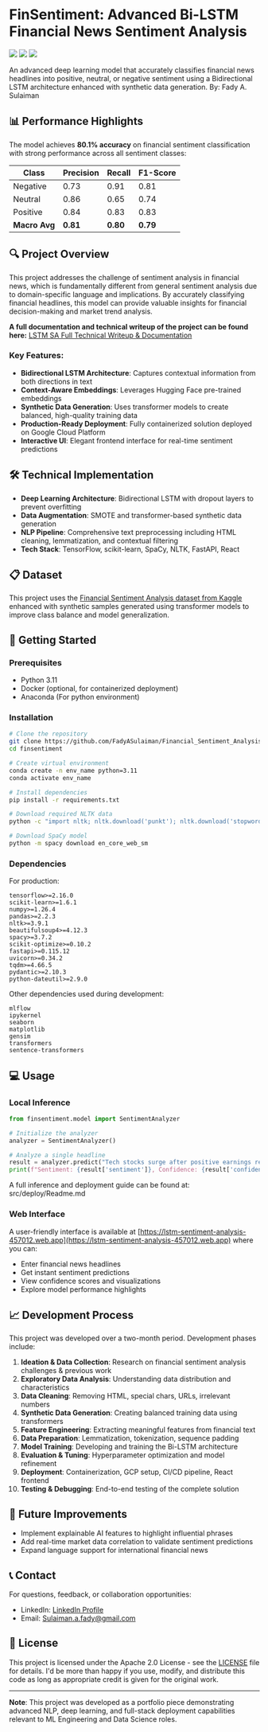 # FinSentiment: Advanced Bi-LSTM Financial News Sentiment Analysis

![](https://img.shields.io/badge/NLP-Sentiment%20Analysis-blue)
![](https://img.shields.io/badge/TensorFlow-2.16%2B-orange)
![](https://img.shields.io/badge/Accuracy-80.1%25-brightgreen)


An advanced deep learning model that accurately classifies financial news headlines into positive, neutral, or negative sentiment using a Bidirectional LSTM architecture enhanced with synthetic data generation.
By: Fady A. Sulaiman


## 📊 Performance Highlights

The model achieves **80.1% accuracy** on financial sentiment classification with strong performance across all sentiment classes:

| Class | Precision | Recall | F1-Score |
|-------|-----------|--------|----------|
| Negative | 0.73 | 0.91 | 0.81 |
| Neutral | 0.86 | 0.65 | 0.74 |
| Positive | 0.84 | 0.83 | 0.83 |
| **Macro Avg** | **0.81** | **0.80** | **0.79** |

## 🔍 Project Overview

This project addresses the challenge of sentiment analysis in financial news, which is fundamentally different from general sentiment analysis due to domain-specific language and implications. By accurately classifying financial headlines, this model can provide valuable insights for financial decision-making and market trend analysis.

**A full documentation and technical writeup of the project can be found here:** [LSTM SA Full Technical Writeup & Documentation](https://docs.google.com/document/d/1Y9H_GNVjhrqdtFun0WQn5J4ES4tNN5qE5POqFPP3lO4/edit?usp=sharing)

### Key Features:

- **Bidirectional LSTM Architecture**: Captures contextual information from both directions in text
- **Context-Aware Embeddings**: Leverages Hugging Face pre-trained embeddings
- **Synthetic Data Generation**: Uses transformer models to create balanced, high-quality training data
- **Production-Ready Deployment**: Fully containerized solution deployed on Google Cloud Platform
- **Interactive UI**: Elegant frontend interface for real-time sentiment predictions

## 🛠️ Technical Implementation

- **Deep Learning Architecture**: Bidirectional LSTM with dropout layers to prevent overfitting
- **Data Augmentation**: SMOTE and transformer-based synthetic data generation
- **NLP Pipeline**: Comprehensive text preprocessing including HTML cleaning, lemmatization, and contextual filtering
- **Tech Stack**: TensorFlow, scikit-learn, SpaCy, NLTK, FastAPI, React

## 📋 Dataset

This project uses the [Financial Sentiment Analysis dataset from Kaggle](https://www.kaggle.com/datasets/sbhatti/financial-sentiment-analysis) enhanced with synthetic samples generated using transformer models to improve class balance and model generalization.

## 🚀 Getting Started

### Prerequisites

- Python 3.11
- Docker (optional, for containerized deployment)
- Anaconda (For python environment)

### Installation

```bash
# Clone the repository
git clone https://github.com/FadyASulaiman/Financial_Sentiment_Analysis_LSTM.git
cd finsentiment

# Create virtual environment
conda create -n env_name python=3.11
conda activate env_name

# Install dependencies
pip install -r requirements.txt

# Download required NLTK data
python -c "import nltk; nltk.download('punkt'); nltk.download('stopwords'); nltk.download('wordnet')"

# Download SpaCy model
python -m spacy download en_core_web_sm
```

### Dependencies

For production:
```
tensorflow>=2.16.0
scikit-learn>=1.6.1
numpy>=1.26.4
pandas>=2.2.3
nltk>=3.9.1
beautifulsoup4>=4.12.3
spacy>=3.7.2
scikit-optimize>=0.10.2
fastapi>=0.115.12
uvicorn>=0.34.2
tqdm>=4.66.5
pydantic>=2.10.3
python-dateutil>=2.9.0
```

Other dependencies used during development:
```
mlflow
ipykernel
seaborn
matplotlib
gensim
transformers
sentence-transformers
```

## 💻 Usage


### Local Inference

```python
from finsentiment.model import SentimentAnalyzer

# Initialize the analyzer
analyzer = SentimentAnalyzer()

# Analyze a single headline
result = analyzer.predict("Tech stocks surge after positive earnings report")
print(f"Sentiment: {result['sentiment']}, Confidence: {result['confidence']:.2f}")
```
A full inference and deployment guide can be found at: src/deploy/Readme.md

### Web Interface

A user-friendly interface is available at [https://lstm-sentiment-analysis-457012.web.app](https://lstm-sentiment-analysis-457012.web.app) where you can:
- Enter financial news headlines
- Get instant sentiment predictions
- View confidence scores and visualizations
- Explore model performance highlights


## 📈 Development Process

This project was developed over a two-month period. Development phases include:

1. **Ideation & Data Collection**: Research on financial sentiment analysis challenges & previous work
2. **Exploratory Data Analysis**: Understanding data distribution and characteristics
3. **Data Cleaning**: Removing HTML, special chars, URLs, irrelevant numbers
4. **Synthetic Data Generation**: Creating balanced training data using transformers
5. **Feature Engineering**: Extracting meaningful features from financial text
6. **Data Preparation**: Lemmatization, tokenization, sequence padding
7. **Model Training**: Developing and training the Bi-LSTM architecture
8. **Evaluation & Tuning**: Hyperparameter optimization and model refinement
9. **Deployment**: Containerization, GCP setup, CI/CD pipeline, React frontend
10. **Testing & Debugging**: End-to-end testing of the complete solution

## 🌟 Future Improvements

- Implement explainable AI features to highlight influential phrases
- Add real-time market data correlation to validate sentiment predictions
- Expand language support for international financial news

## 📞 Contact

For questions, feedback, or collaboration opportunities:

- LinkedIn: [LinkedIn Profile](https://linkedin.com/in/fady-a-sulaiman-b1aaa1293)
- Email: Sulaiman.a.fady@gmail.com


## 📄 License

This project is licensed under the Apache 2.0 License - see the [LICENSE](LICENSE) file for details. I'd be more than happy if you use, modify, and distribute this code as long as appropriate credit is given for the original work.

---

**Note**: This project was developed as a portfolio piece demonstrating advanced NLP, deep learning, and full-stack deployment capabilities relevant to ML Engineering and Data Science roles.